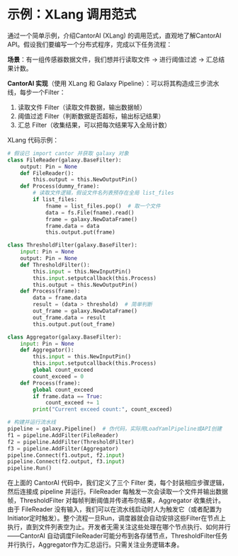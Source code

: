 # 示例：XLang 调用范式

通过一个简单示例，介绍CantorAI (XLang)  的调用范式，直观地了解CantorAI API。假设我们要编写一个分布式程序，完成以下任务流程：

**场景**：有一组传感器数据文件，我们想并行读取文件 -> 进行阈值过滤 -> 汇总结果计数。

**CantorAI 实现**（使用 XLang 和 Galaxy Pipeline）：可以将其构造成三步流水线，每步一个Filter：

1. 读取文件 Filter（读取文件数据，输出数据帧）
2. 阈值过滤 Filter（判断数据是否超标，输出标记结果）
3. 汇总 Filter（收集结果，可以把每次结果写入全局计数）

XLang 代码示例：

```python
# 假设已 import cantor 并获取 galaxy 对象
class FileReader(galaxy.BaseFilter):
    output: Pin = None
    def FileReader():
        this.output = this.NewOutputPin()
    def Process(dummy_frame):
        # 读取文件逻辑，假设文件名列表预存在全局 list_files
        if list_files:
            fname = list_files.pop()  # 取一个文件
            data = fs.File(fname).read() 
            frame = galaxy.NewDataFrame()
            frame.data = data
            this.output.put(frame)

class ThresholdFilter(galaxy.BaseFilter):
    input: Pin = None
    output: Pin = None
    def ThresholdFilter():
        this.input = this.NewInputPin()
        this.input.setputcallback(this.Process)
        this.output = this.NewOutputPin()
    def Process(frame):
        data = frame.data
        result = (data > threshold)  # 简单判断
        out_frame = galaxy.NewDataFrame()
        out_frame.data = result
        this.output.put(out_frame)

class Aggregator(galaxy.BaseFilter):
    input: Pin = None
    def Aggregator():
        this.input = this.NewInputPin()
        this.input.setputcallback(this.Process)
        global count_exceed
        count_exceed = 0
    def Process(frame):
        global count_exceed
        if frame.data == True:
            count_exceed += 1
        print("Current exceed count:", count_exceed)

# 构建并运行流水线
pipeline = galaxy.Pipeline()  # 伪代码，实际用LoadYamlPipeline或API创建
f1 = pipeline.AddFilter(FileReader)
f2 = pipeline.AddFilter(ThresholdFilter)
f3 = pipeline.AddFilter(Aggregator)
pipeline.Connect(f1.output, f2.input)
pipeline.Connect(f2.output, f3.input)
pipeline.Run()
```

在上面的 CantorAI 代码中，我们定义了三个 Filter 类，每个封装相应步骤逻辑，然后连接成 pipeline 并运行。FileReader 每触发一次会读取一个文件并输出数据帧，ThresholdFilter 对每帧判断阈值并传递布尔结果，Aggregator 收集统计。由于 FileReader 没有输入，我们可以在流水线启动时人为触发它（或者配置为Initiator定时触发）。整个流程一旦Run，调度器就会自动安排这些Filter在节点上执行，直到文件列表空为止。开发者无需关注这些处理在哪个节点执行、如何并行——CantorAI 自动调度FileReader可能分布到各存储节点，ThresholdFilter任务并行执行，Aggregator作为汇总运行。只需关注业务逻辑本身。